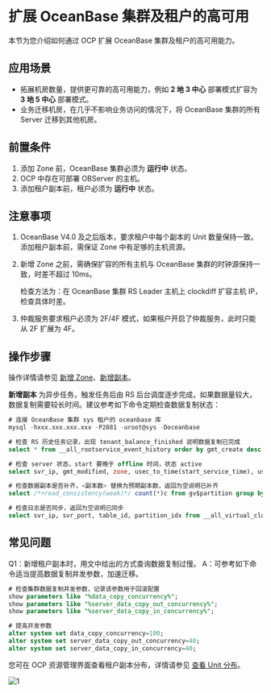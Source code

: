 # 扩展 OceanBase 集群及租户的高可用

本节为您介绍如何通过 OCP 扩展 OceanBase 集群及租户的高可用能力。

## 应用场景

* 拓展机房数量，提供更可靠的高可用能力，例如 **2 地 3 中心** 部署模式扩容为 **3 地 5 中心** 部署模式。
* 业务迁移机房，在几乎不影响业务访问的情况下，将 OceanBase 集群的所有 Server 迁移到其他机房。

## 前置条件

1. 添加 Zone 前，OceanBase 集群必须为 **运行中** 状态。
2. OCP 中存在可部署 OBServer 的主机。
3. 添加租户副本前，租户必须为 **运行中** 状态。

## 注意事项

1. OceanBase V4.0 及之后版本，要求租户中每个副本的 Unit 数量保持一致。添加租户副本前，需保证 Zone 中有足够的主机资源。

2. 新增 Zone 之前，需确保扩容的所有主机与 OceanBase 集群的时钟源保持一致，时差不超过 10ms。

    检查方法为：在 OceanBase 集群 RS Leader 主机上 clockdiff 扩容主机 IP，检查具体时差。

3. 仲裁服务要求租户必须为 2F/4F 模式，如果租户开启了仲裁服务，此时只能从 2F 扩展为 4F。

## 操作步骤

操作详情请参见 [新增 Zone](../600.cluster-functions/500.manage-a-zone/100.create-a-zone.md)、[新增副本](../700.tenant-functions/1000.manage-tenant-replica/200.create-a-replica.md)。

**新增副本** 为异步任务，触发任务后由 RS 后台调度逐步完成，如果数据量较大，数据复制需要较长时间。建议参考如下命令定期检查数据复制状态：

```SQL
# 连接 OceanBase 集群 sys 租户的 oceanbase 库
mysql -hxxx.xxx.xxx.xxx -P2881 -uroot@sys -Doceanbase

# 检查 RS 历史任务记录，出现 tenant_balance_finished 说明数据复制已完成
select * from __all_rootservice_event_history order by gmt_create desc limit 10;

# 检查 server 状态，start 要晚于 offline 时间，状态 active
select svr_ip, gmt_modified, zone, usec_to_time(start_service_time), usec_to_time(last_offline_time), status from __all_server;

# 检查数据副本是否补齐，<副本数> 替换为预期副本数，返回为空说明已补齐
select /*+read_consistency(weak)*/ count(*)c from gv$partition group by table_id, partition_id having c != <副本数>;

# 检查日志是否同步，返回为空说明已同步
select svr_ip, svr_port, table_id, partition_idx from __all_virtual_clog_stat where is_in_sync= 0 and is_offline = 0 and replica_type != 16;
```

## 常见问题

Q1：新增租户副本时，用文中给出的方式查询数据复制过慢。
A：可参考如下命令适当提高数据复制并发参数，加速迁移。

```SQL
# 检查集群数据复制并发参数，记录该参数用于回滚配置
show parameters like "%data_copy_concurrency%";
show parameters like "%server_data_copy_out_concurrency%";
show parameters like "%server_data_copy_in_concurrency%";

# 提高并发参数
alter system set data_copy_concurrency=100;
alter system set server_data_copy_out_concurrency=40;
alter system set server_data_copy_in_concurrency=40;
```

您可在 OCP 资源管理界面查看租户副本分布，详情请参见 [查看 Unit 分布](../600.cluster-functions/1000.manage-cluster-resource/100.view-the-unit-distribution.md)。

![1](https://obbusiness-private.oss-cn-shanghai.aliyuncs.com/doc/img/ocp/%E6%9C%80%E4%BD%B3%E5%AE%9E%E8%B7%B5/%E6%89%A9%E5%AE%B9ob.png)
